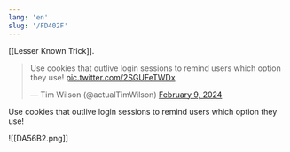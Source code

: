 ```yaml
---
lang: 'en'
slug: '/FD402F'
---
```


[[Lesser Known Trick]].

<blockquote class="twitter-tweet">

Use cookies that outlive login sessions to remind users which option they use! <a href="https://t.co/2SGUFeTWDx">pic.twitter.com/2SGUFeTWDx</a>

&mdash; Tim Wilson (@actualTimWilson) <a href="https://twitter.com/actualTimWilson/status/1755815288560337061?ref_src=twsrc%5Etfw">February 9, 2024</a>

</blockquote>

Use cookies that outlive login sessions to remind users which option they use!

![[DA56B2.png]]
